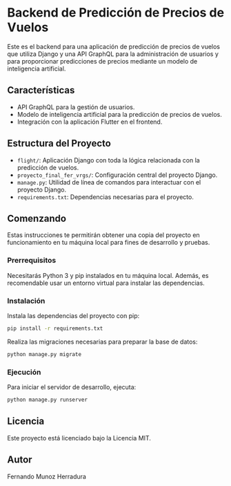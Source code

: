 # Backend de Predicción de Precios de Vuelos

Este es el backend para una aplicación de predicción de precios de vuelos que utiliza Django y una API GraphQL para la administración de usuarios y para proporcionar predicciones de precios mediante un modelo de inteligencia artificial.

## Características

- API GraphQL para la gestión de usuarios.
- Modelo de inteligencia artificial para la predicción de precios de vuelos.
- Integración con la aplicación Flutter en el frontend.

## Estructura del Proyecto

- `flight/`: Aplicación Django con toda la lógica relacionada con la predicción de vuelos.
- `proyecto_final_fer_vrgs/`: Configuración central del proyecto Django.
- `manage.py`: Utilidad de línea de comandos para interactuar con el proyecto Django.
- `requirements.txt`: Dependencias necesarias para el proyecto.

## Comenzando

Estas instrucciones te permitirán obtener una copia del proyecto en funcionamiento en tu máquina local para fines de desarrollo y pruebas.

### Prerrequisitos

Necesitarás Python 3 y pip instalados en tu máquina local. Además, es recomendable usar un entorno virtual para instalar las dependencias.

### Instalación

Instala las dependencias del proyecto con pip:
```bash
pip install -r requirements.txt
```

Realiza las migraciones necesarias para preparar la base de datos:
```bash
python manage.py migrate
```

### Ejecución
Para iniciar el servidor de desarrollo, ejecuta:
```bash
python manage.py runserver
```

## Licencia
Este proyecto está licenciado bajo la Licencia MIT.

## Autor
Fernando Munoz Herradura